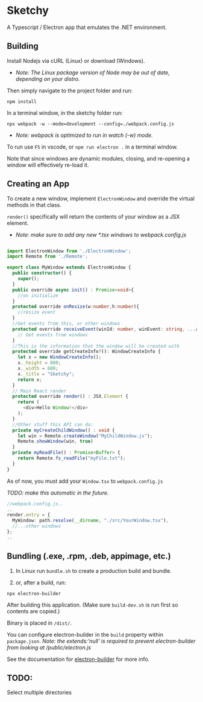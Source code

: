 
# Sketchy

A Typescript / Electron app that emulates the .NET environment. 

## Building

Install Nodejs via cURL (Linux) or download (Windows). 

* _Note: The Linux package version of Node may be out of date, depending on your distro._

Then simply navigate to the project folder and run:

`npm install`

In a terminal window, in the sketchy folder run: 

`npx webpack -w --mode=development --config=./webpack.config.js`

* _Note: webpack is optimized to run in watch (-w) mode._

To run use `F5` in vscode, or `npm run electron .` in a terminal window.

Note that since windows are dynamic modules, closing, and re-opening a window will effectively re-load it.

## Creating an App

To create a new window, implement `ElectronWindow` and override the virtual methods in that class. 

`render()` specifically will return the contents of your window as a JSX element.

* _Note: make sure to add any new *.tsx windows to webpack.config.js_

```typescript

import ElectronWindow from './ElectronWindow';
import Remote from './Remote';

export class MyWindow extends ElectronWindow {
  public constructor() {
    super();
  }
  public override async init() : Promise<void>{
    //on initialize
  }
  protected override onResize(w:number,h:number){
    //resize event
  }
  //Get events from this, or other windows
  protected override receiveEvent(winId: number, winEvent: string, ...args: any[]): void { 
    // Get events from windows
  }
  //This is the information that the window will be created with
  protected override getCreateInfo?(): WindowCreateInfo {
    let x = new WindowCreateInfo();
    x._height = 800;
    x._width = 600;
    x._title = "Sketchy";
    return x;
  }
  // Main React render
  protected override render() : JSX.Element {
    return (
      <div>Hello Window!</div>
    );
  }
  //Other stuff this API can do:
  private myCreateChildWindow() : void { 
    let win = Remote.createWindow("MyChildWindow.js");
    Remote.showWindow(win, true)
  }
  private myReadFile() : Promise<Buffer> { 
    return Remote.fs_readFile("myFile.txt");
  }
}
```

As of now, you must add your `Window.tsx` to `webpack.config.js` 

_TODO: make this automatic in the future._

```typescript
//webpack.config.js..
..
render.entry = {
  MyWindow: path.resolve(__dirname, "./src/YourWindow.tsx"),
  //...other windows
};
..
```

## Bundling  (.exe, .rpm, .deb, appimage,  etc.)

1. In Linux run `bundle.sh` to create a production build and bundle.

2. or, after a build, run:

  `npx electron-builder`

  After building this application. (Make sure `build-dev.sh` is run first so contents are copied.)

Binary is placed in `/dist/`.

You can configure electron-builder in the `build` property within `package.json`. 
_Note: the extends:'null' is required to prevent electron-builder from looking at /public/electron.js_

See the documentation for [electron-builder](https://www.electron.build/) for more info.

## TODO:

Select multiple directories